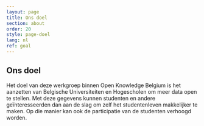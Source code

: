 ```yaml
---
layout: page
title: Ons doel
section: about
order: 20
style: page-doel
lang: nl
ref: goal
---
```


## Ons doel
Het doel van deze werkgroep binnen Open Knowledge Belgium is het aanzetten van Belgische Universiteiten en Hogescholen om meer data 
open te stellen. Met deze gegevens kunnen studenten en andere geïnteresseerden dan aan de slag om zelf het studentenleven makkelijker
te maken. Op die manier kan ook de participatie van de studenten verhoogd worden.
